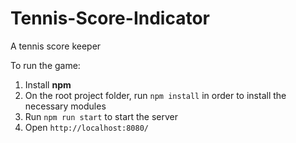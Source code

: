 # Tennis-Score-Indicator
A tennis score keeper

To run the game:
1. Install **npm**
2. On the root project folder, run `npm install` in order to install the necessary modules
3. Run `npm run start` to start the server
4. Open `http://localhost:8080/`
